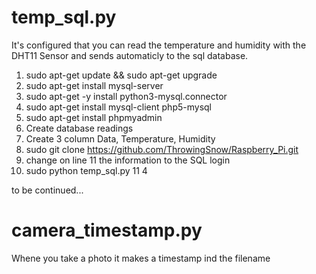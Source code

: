 # temp_sql.py

It's configured that you can read the temperature and humidity with the DHT11 Sensor and sends automaticly to the sql database.

1. sudo apt-get update && sudo apt-get upgrade
2. sudo apt-get install mysql-server
3. sudo apt-get -y install python3-mysql.connector
4. sudo apt-get install mysql-client php5-mysql
5. sudo apt-get install phpmyadmin
6. Create database readings
7. Create 3 column Data, Temperature, Humidity
8. sudo git clone https://github.com/ThrowingSnow/Raspberry_Pi.git
9. change on line 11 the information to the SQL login
9. sudo python temp_sql.py 11 4

to be continued...


# camera_timestamp.py

Whene you take a photo it makes a timestamp ind the filename

